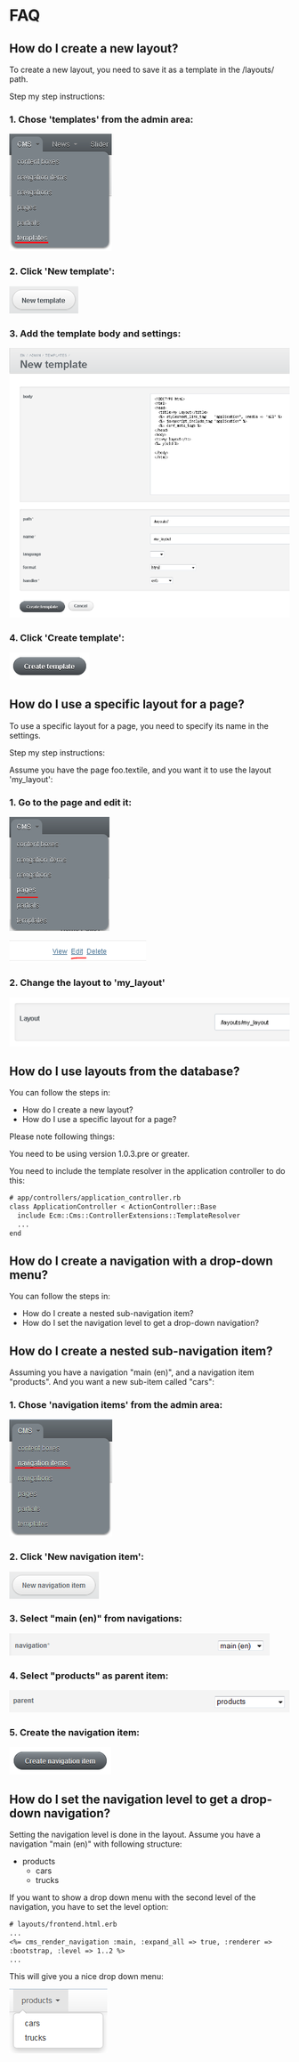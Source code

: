 # FAQ

## How do I create a new layout?

To create a new layout, you need to save it as a template in the /layouts/ path.

Step my step instructions:

### 1. Chose 'templates' from the admin area:

![Create a template - step 1](images/create_a_template_step_1.png)

### 2. Click 'New template':

![Create a template - step 2](images/create_a_template_step_2.png)

### 3. Add the template body and settings:

![Create a template - step 3](images/create_a_template_step_3.png)

### 4. Click 'Create template':

![Create a template - step 4](images/create_a_template_step_4.png)



## How do I use a specific layout for a page?

To use a specific layout for a page, you need to specify its name in the settings.

Step my step instructions:

Assume you have the page foo.textile, and you want it to use the layout 'my_layout':

### 1. Go to the page and edit it:

![Edit a page - step 1](images/go_to_the_page_and_edit_it_step_1.PNG)

![Edit a page - step 2](images/go_to_the_page_and_edit_it_step_2.PNG)

### 2. Change the layout to 'my_layout'

![Change the layout - step 1](images/change_the_layout_step_1.PNG)


## How do I use layouts from the database?

You can follow the steps in:

  * How do I create a new layout?
  * How do I use a specific layout for a page?

Please note following things:

You need to be using version 1.0.3.pre or greater.

You need to include the template resolver in the application controller to do this:

```
# app/controllers/application_controller.rb
class ApplicationController < ActionController::Base
  include Ecm::Cms::ControllerExtensions::TemplateResolver
  ...
end
```

## How do I create a navigation with a drop-down menu?

You can follow the steps in:

  * How do I create a nested sub-navigation item?
  * How do I set the navigation level to get a drop-down navigation?


## How do I create a nested sub-navigation item?

Assuming you have a navigation "main (en)", and a navigation item "products". And you want a new sub-item called "cars":

### 1. Chose 'navigation items' from the admin area:

![How do I create a nested sub-navigation item - step 1](images/how_do_i_create_a_nested_sub_navigation_item_step_1.png)

### 2. Click 'New navigation item':

![How do I create a nested sub-navigation item - step 2](images/how_do_i_create_a_nested_sub_navigation_item_step_2.png)

### 3. Select "main (en)" from navigations:

![How do I create a nested sub-navigation item - step 3](images/how_do_i_create_a_nested_sub_navigation_item_step_3.png)

### 4. Select "products" as parent item:

![How do I create a nested sub-navigation item - step 4](images/how_do_i_create_a_nested_sub_navigation_item_step_4.png)

### 5. Create the navigation item:

![How do I create a nested sub-navigation item - step 5](images/how_do_i_create_a_nested_sub_navigation_item_step_5.png)


## How do I set the navigation level to get a drop-down navigation?

Setting the navigation level is done in the layout. Assume you have a navigation "main (en)" with following structure:

* products
    * cars
    * trucks

If you want to show a drop down menu with the second level of the navigation, you have to set the level option:

```
# layouts/frontend.html.erb
...
<%= cms_render_navigation :main, :expand_all => true, :renderer => :bootstrap, :level => 1..2 %>
...
```

This will give you a nice drop down menu:

![How do I set the navigation level to get a drop-down navigation - result](images/how_do_i_set_the_navigation_level_to_get_a_drop_down_navigation_result.png)
